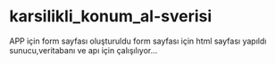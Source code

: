 # karsilikli_konum_al-sverisi
APP için form sayfası oluşturuldu 
form sayfası için html sayfası yapıldı 
sunucu,veritabanı ve apı için çalışılıyor...
